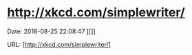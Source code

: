 # http://xkcd.com/simplewriter/

Date: 2018-08-25 22:08:47
[[]]

URL: [http://xkcd.com/simplewriter/]
